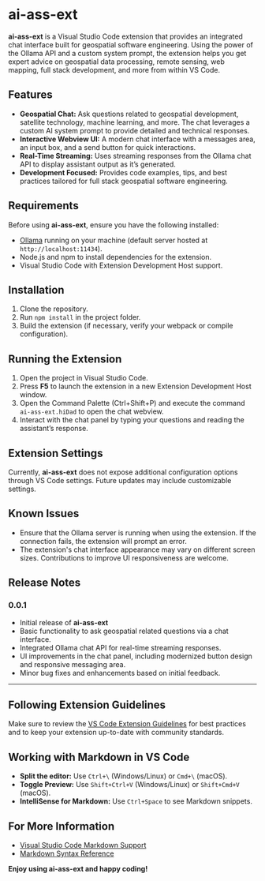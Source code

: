 # ai-ass-ext

**ai-ass-ext** is a Visual Studio Code extension that provides an integrated chat interface built for geospatial software engineering. Using the power of the Ollama API and a custom system prompt, the extension helps you get expert advice on geospatial data processing, remote sensing, web mapping, full stack development, and more from within VS Code.

## Features

- **Geospatial Chat:** Ask questions related to geospatial development, satellite technology, machine learning, and more. The chat leverages a custom AI system prompt to provide detailed and technical responses.
- **Interactive Webview UI:** A modern chat interface with a messages area, an input box, and a send button for quick interactions.
- **Real-Time Streaming:** Uses streaming responses from the Ollama chat API to display assistant output as it’s generated.
- **Development Focused:** Provides code examples, tips, and best practices tailored for full stack geospatial software engineering.

## Requirements

Before using **ai-ass-ext**, ensure you have the following installed:
- [Ollama](https://ollama.com) running on your machine (default server hosted at `http://localhost:11434`).
- Node.js and npm to install dependencies for the extension.
- Visual Studio Code with Extension Development Host support.

## Installation

1. Clone the repository.
2. Run `npm install` in the project folder.
3. Build the extension (if necessary, verify your webpack or compile configuration).

## Running the Extension

1. Open the project in Visual Studio Code.
2. Press **F5** to launch the extension in a new Extension Development Host window.
3. Open the Command Palette (Ctrl+Shift+P) and execute the command `ai-ass-ext.hiDad` to open the chat webview.
4. Interact with the chat panel by typing your questions and reading the assistant’s response.

## Extension Settings

Currently, **ai-ass-ext** does not expose additional configuration options through VS Code settings. Future updates may include customizable settings.

## Known Issues

- Ensure that the Ollama server is running when using the extension. If the connection fails, the extension will prompt an error.
- The extension's chat interface appearance may vary on different screen sizes. Contributions to improve UI responsiveness are welcome.

## Release Notes

### 0.0.1
- Initial release of **ai-ass-ext**
- Basic functionality to ask geospatial related questions via a chat interface.
- Integrated Ollama chat API for real-time streaming responses.
- UI improvements in the chat panel, including modernized button design and responsive messaging area.
- Minor bug fixes and enhancements based on initial feedback.

---

## Following Extension Guidelines

Make sure to review the [VS Code Extension Guidelines](https://code.visualstudio.com/api/references/extension-guidelines) for best practices and to keep your extension up-to-date with community standards.

## Working with Markdown in VS Code

- **Split the editor:** Use `Ctrl+\` (Windows/Linux) or `Cmd+\` (macOS).
- **Toggle Preview:** Use `Shift+Ctrl+V` (Windows/Linux) or `Shift+Cmd+V` (macOS).
- **IntelliSense for Markdown:** Use `Ctrl+Space` to see Markdown snippets.

## For More Information

- [Visual Studio Code Markdown Support](http://code.visualstudio.com/docs/languages/markdown)
- [Markdown Syntax Reference](https://help.github.com/articles/markdown-basics/)

**Enjoy using ai-ass-ext and happy coding!**
